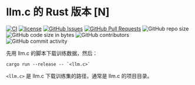 ﻿# llm.c 的 Rust 版本 \[N\]

[![CI](https://github.com/YdrMaster/llm-rs/actions/workflows/build.yml/badge.svg?branch=main)](https://github.com/YdrMaster/llm-rs/actions)
[![license](https://img.shields.io/github/license/YdrMaster/llm-rs)](https://mit-license.org/)
[![GitHub Issues](https://img.shields.io/github/issues/YdrMaster/llm-rs)](https://github.com/YdrMaster/llm-rs/issues)
[![GitHub Pull Requests](https://img.shields.io/github/issues-pr/YdrMaster/llm-rs)](https://github.com/YdrMaster/llm-rs/pulls)
![GitHub repo size](https://img.shields.io/github/repo-size/YdrMaster/llm-rs)
![GitHub code size in bytes](https://img.shields.io/github/languages/code-size/YdrMaster/llm-rs)
![GitHub contributors](https://img.shields.io/github/contributors/YdrMaster/llm-rs)
![GitHub commit activity](https://img.shields.io/github/commit-activity/m/YdrMaster/llm-rs)

先用 llm.c 的脚本下载训练数据，然后：

```shell
cargo run --release -- `<llm.c>`
```

`<llm.c>` 是 llm.c 下载训练集的路径，通常是 llm.c 的项目目录。
